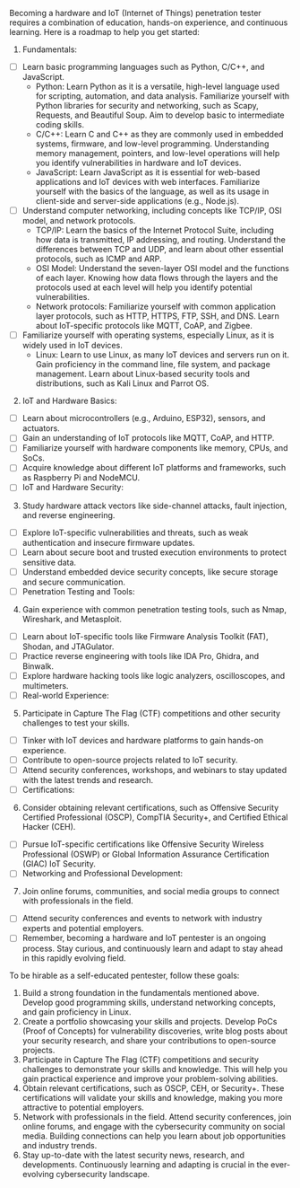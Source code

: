 Becoming a hardware and IoT (Internet of Things) penetration tester requires a combination of education, hands-on experience, and continuous learning. Here is a roadmap to help you get started:

1. Fundamentals:
- [ ] Learn basic programming languages such as Python, C/C++, and JavaScript.
  - Python: Learn Python as it is a versatile, high-level language used for scripting, automation, and data analysis. Familiarize yourself with Python libraries for security and networking, such as Scapy, Requests, and Beautiful Soup. Aim to develop basic to intermediate coding skills.
  - C/C++: Learn C and C++ as they are commonly used in embedded systems, firmware, and low-level programming. Understanding memory management, pointers, and low-level operations will help you identify vulnerabilities in hardware and IoT devices.
  - JavaScript: Learn JavaScript as it is essential for web-based applications and IoT devices with web interfaces. Familiarize yourself with the basics of the language, as well as its usage in client-side and server-side applications (e.g., Node.js).
- [ ] Understand computer networking, including concepts like TCP/IP, OSI model, and network protocols.
  - TCP/IP: Learn the basics of the Internet Protocol Suite, including how data is transmitted, IP addressing, and routing. Understand the differences between TCP and UDP, and learn about other essential protocols, such as ICMP and ARP.
  - OSI Model: Understand the seven-layer OSI model and the functions of each layer. Knowing how data flows through the layers and the protocols used at each level will help you identify potential vulnerabilities.
  - Network protocols: Familiarize yourself with common application layer protocols, such as HTTP, HTTPS, FTP, SSH, and DNS. Learn about IoT-specific protocols like MQTT, CoAP, and Zigbee.
- [ ] Familiarize yourself with operating systems, especially Linux, as it is widely used in IoT devices.
  - Linux: Learn to use Linux, as many IoT devices and servers run on it. Gain proficiency in the command line, file system, and package management. Learn about Linux-based security tools and distributions, such as Kali Linux and Parrot OS.

2. IoT and Hardware Basics:
- [ ] Learn about microcontrollers (e.g., Arduino, ESP32), sensors, and actuators.
- [ ] Gain an understanding of IoT protocols like MQTT, CoAP, and HTTP.
- [ ] Familiarize yourself with hardware components like memory, CPUs, and SoCs.
- [ ] Acquire knowledge about different IoT platforms and frameworks, such as Raspberry Pi and NodeMCU.
- [ ] IoT and Hardware Security:

3. Study hardware attack vectors like side-channel attacks, fault injection, and reverse engineering.
- [ ] Explore IoT-specific vulnerabilities and threats, such as weak authentication and insecure firmware updates.
- [ ] Learn about secure boot and trusted execution environments to protect sensitive data.
- [ ] Understand embedded device security concepts, like secure storage and secure communication.
- [ ] Penetration Testing and Tools:

4. Gain experience with common penetration testing tools, such as Nmap, Wireshark, and Metasploit.
- [ ] Learn about IoT-specific tools like Firmware Analysis Toolkit (FAT), Shodan, and JTAGulator.
- [ ] Practice reverse engineering with tools like IDA Pro, Ghidra, and Binwalk.
- [ ] Explore hardware hacking tools like logic analyzers, oscilloscopes, and multimeters.
- [ ] Real-world Experience:

5. Participate in Capture The Flag (CTF) competitions and other security challenges to test your skills.
- [ ] Tinker with IoT devices and hardware platforms to gain hands-on experience.
- [ ] Contribute to open-source projects related to IoT security.
- [ ] Attend security conferences, workshops, and webinars to stay updated with the latest trends and research.
- [ ] Certifications:

6. Consider obtaining relevant certifications, such as Offensive Security Certified Professional (OSCP), CompTIA Security+, and Certified Ethical Hacker (CEH).
- [ ] Pursue IoT-specific certifications like Offensive Security Wireless Professional (OSWP) or Global Information Assurance Certification (GIAC) IoT Security.
- [ ] Networking and Professional Development:

7. Join online forums, communities, and social media groups to connect with professionals in the field.
- [ ] Attend security conferences and events to network with industry experts and potential employers.
- [ ] Remember, becoming a hardware and IoT pentester is an ongoing process. Stay curious, and continuously learn and adapt to stay ahead in this rapidly evolving field.

To be hirable as a self-educated pentester, follow these goals:
1. Build a strong foundation in the fundamentals mentioned above. Develop good programming skills, understand networking concepts, and gain proficiency in Linux.
2. Create a portfolio showcasing your skills and projects. Develop PoCs (Proof of Concepts) for vulnerability discoveries, write blog posts about your security research, and share your contributions to open-source projects.
3. Participate in Capture The Flag (CTF) competitions and security challenges to demonstrate your skills and knowledge. This will help you gain practical experience and improve your problem-solving abilities.
4. Obtain relevant certifications, such as OSCP, CEH, or Security+. These certifications will validate your skills and knowledge, making you more attractive to potential employers.
5. Network with professionals in the field. Attend security conferences, join online forums, and engage with the cybersecurity community on social media. Building connections can help you learn about job opportunities and industry trends.
6. Stay up-to-date with the latest security news, research, and developments. Continuously learning and adapting is crucial in the ever-evolving cybersecurity landscape.
